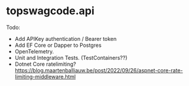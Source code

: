 # topswagcode.api

Todo:
* Add APIKey authentication / Bearer token
* Add EF Core or Dapper to Postgres
* OpenTelemetry.
* Unit and Integration Tests. (TestContainers??)
* Dotnet Core ratelimiting? https://blog.maartenballiauw.be/post/2022/09/26/aspnet-core-rate-limiting-middleware.html